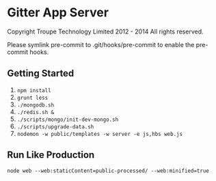 Gitter App Server
=================

Copyright Troupe Technology Limited 2012 - 2014
All rights reserved.

Please symlink pre-commit to .git/hooks/pre-commit to enable the pre-commit hooks.

Getting Started
---------------
1.	`npm install`
2.	`grunt less`
3.	`./mongodb.sh`
4.	`./redis.sh &`
5.	`./scripts/mongo/init-dev-mongo.sh`
6.	`./scripts/upgrade-data.sh`
7.	`nodemon -w public/templates -w server -e js,hbs web.js`

Run Like Production
-------------------
`node web --web:staticContent=public-processed/ --web:minified=true`
